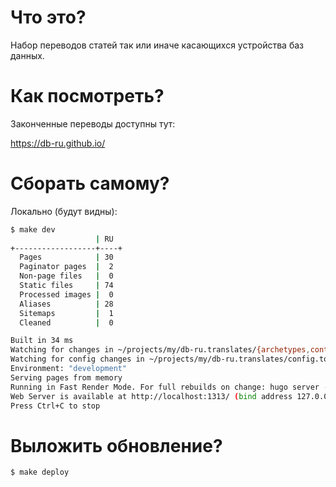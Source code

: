 Что это?
========

Набор переводов статей так или иначе касающихся устройства баз данных.

Как посмотреть?
===============

Законченные переводы доступны тут:

https://db-ru.github.io/

Сборать самому?
===============

Локально (будут видны):

```bash
$ make dev
                   | RU  
+------------------+----+
  Pages            | 30  
  Paginator pages  |  2  
  Non-page files   |  0  
  Static files     | 74  
  Processed images |  0  
  Aliases          | 28  
  Sitemaps         |  1  
  Cleaned          |  0  

Built in 34 ms
Watching for changes in ~/projects/my/db-ru.translates/{archetypes,content,data,layouts,static,themes}
Watching for config changes in ~/projects/my/db-ru.translates/config.toml
Environment: "development"
Serving pages from memory
Running in Fast Render Mode. For full rebuilds on change: hugo server --disableFastRender
Web Server is available at http://localhost:1313/ (bind address 127.0.0.1)
Press Ctrl+C to stop
```

Выложить обновление?
====================

```bash
$ make deploy
```
